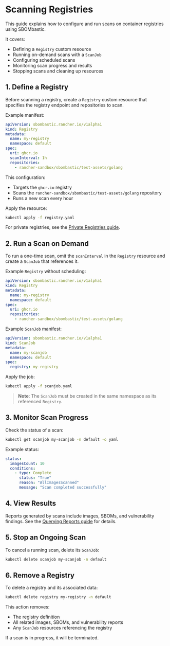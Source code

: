 # Scanning Registries

This guide explains how to configure and run scans on container registries using SBOMbastic.

It covers:

- Defining a `Registry` custom resource
- Running on-demand scans with a `ScanJob`
- Configuring scheduled scans
- Monitoring scan progress and results
- Stopping scans and cleaning up resources

## 1. Define a Registry

Before scanning a registry, create a `Registry` custom resource that specifies the registry endpoint and repositories to scan.

Example manifest:

```yaml
apiVersion: sbombastic.rancher.io/v1alpha1
kind: Registry
metadata:
  name: my-registry
  namespace: default
spec:
  uri: ghcr.io
  scanInterval: 1h
  repositories:
    - rancher-sandbox/sbombastic/test-assets/golang
```

This configuration:

- Targets the `ghcr.io` registry
- Scans the `rancher-sandbox/sbombastic/test-assets/golang` repository
- Runs a new scan every hour

Apply the resource:

```bash
kubectl apply -f registry.yaml
```

For private registries, see the [Private Registries guide](./private-registries.md).

## 2. Run a Scan on Demand

To run a one-time scan, omit the `scanInterval` in the `Registry` resource and create a `ScanJob` that references it.

Example `Registry` without scheduling:

```yaml
apiVersion: sbombastic.rancher.io/v1alpha1
kind: Registry
metadata:
  name: my-registry
  namespace: default
spec:
  uri: ghcr.io
  repositories:
    - rancher-sandbox/sbombastic/test-assets/golang
```

Example `ScanJob` manifest:

```yaml
apiVersion: sbombastic.rancher.io/v1alpha1
kind: ScanJob
metadata:
  name: my-scanjob
  namespace: default
spec:
  registry: my-registry
```

Apply the job:

```bash
kubectl apply -f scanjob.yaml
```

> **Note**: The `ScanJob` must be created in the same namespace as its referenced `Registry`.

## 3. Monitor Scan Progress

Check the status of a scan:

```bash
kubectl get scanjob my-scanjob -n default -o yaml
```

Example status:

```yaml
status:
  imagesCount: 10
  conditions:
    - type: Complete
      status: "True"
      reason: "AllImagesScanned"
      message: "Scan completed successfully"
```

## 4. View Results

Reports generated by scans include images, SBOMs, and vulnerability findings.
See the [Querying Reports guide](./querying-reports.md) for details.

## 5. Stop an Ongoing Scan

To cancel a running scan, delete its `ScanJob`:

```bash
kubectl delete scanjob my-scanjob -n default
```

## 6. Remove a Registry

To delete a registry and its associated data:

```bash
kubectl delete registry my-registry -n default
```

This action removes:

- The registry definition
- All related images, SBOMs, and vulnerability reports
- Any `ScanJob` resources referencing the registry

If a scan is in progress, it will be terminated.
